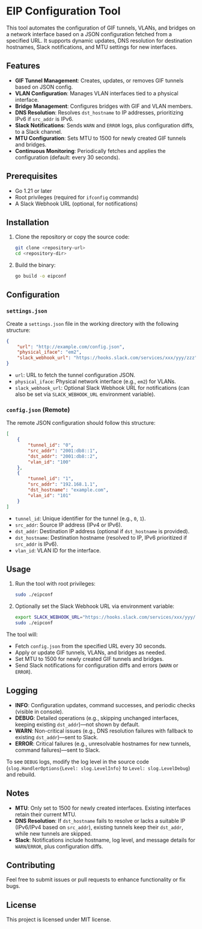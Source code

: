 # EIP Configuration Tool

This tool automates the configuration of GIF tunnels, VLANs, and bridges on a network interface based on a JSON configuration fetched from a specified URL. It supports dynamic updates, DNS resolution for destination hostnames, Slack notifications, and MTU settings for new interfaces.

## Features

- **GIF Tunnel Management**: Creates, updates, or removes GIF tunnels based on JSON config.
- **VLAN Configuration**: Manages VLAN interfaces tied to a physical interface.
- **Bridge Management**: Configures bridges with GIF and VLAN members.
- **DNS Resolution**: Resolves `dst_hostname` to IP addresses, prioritizing IPv6 if `src_addr` is IPv6.
- **Slack Notifications**: Sends `WARN` and `ERROR` logs, plus configuration diffs, to a Slack channel.
- **MTU Configuration**: Sets MTU to 1500 for newly created GIF tunnels and bridges.
- **Continuous Monitoring**: Periodically fetches and applies the configuration (default: every 30 seconds).

## Prerequisites

- Go 1.21 or later
- Root privileges (required for `ifconfig` commands)
- A Slack Webhook URL (optional, for notifications)

## Installation

1. Clone the repository or copy the source code:
   ```bash
   git clone <repository-url>
   cd <repository-dir>
   ```

2. Build the binary:
   ```bash
   go build -o eipconf
   ```

## Configuration

### `settings.json`

Create a `settings.json` file in the working directory with the following structure:

```json
{
    "url": "http://example.com/config.json",
    "physical_iface": "em2",
    "slack_webhook_url": "https://hooks.slack.com/services/xxx/yyy/zzz"
}
```

- `url`: URL to fetch the tunnel configuration JSON.
- `physical_iface`: Physical network interface (e.g., `em2`) for VLANs.
- `slack_webhook_url`: Optional Slack Webhook URL for notifications (can also be set via `SLACK_WEBHOOK_URL` environment variable).

### `config.json` (Remote)

The remote JSON configuration should follow this structure:

```json
[
    {
        "tunnel_id": "0",
        "src_addr": "2001:db8::1",
        "dst_addr": "2001:db8::2",
        "vlan_id": "100"
    },
    {
        "tunnel_id": "1",
        "src_addr": "192.168.1.1",
        "dst_hostname": "example.com",
        "vlan_id": "101"
    }
]
```

- `tunnel_id`: Unique identifier for the tunnel (e.g., `0`, `1`).
- `src_addr`: Source IP address (IPv4 or IPv6).
- `dst_addr`: Destination IP address (optional if `dst_hostname` is provided).
- `dst_hostname`: Destination hostname (resolved to IP, IPv6 prioritized if `src_addr` is IPv6).
- `vlan_id`: VLAN ID for the interface.

## Usage

1. Run the tool with root privileges:
   ```bash
   sudo ./eipconf
   ```

2. Optionally set the Slack Webhook URL via environment variable:
   ```bash
   export SLACK_WEBHOOK_URL="https://hooks.slack.com/services/xxx/yyy/zzz"
   sudo ./eipconf
   ```

The tool will:
- Fetch `config.json` from the specified URL every 30 seconds.
- Apply or update GIF tunnels, VLANs, and bridges as needed.
- Set MTU to 1500 for newly created GIF tunnels and bridges.
- Send Slack notifications for configuration diffs and errors (`WARN` or `ERROR`).

## Logging

- **INFO**: Configuration updates, command successes, and periodic checks (visible in console).
- **DEBUG**: Detailed operations (e.g., skipping unchanged interfaces, keeping existing `dst_addr`)—not shown by default.
- **WARN**: Non-critical issues (e.g., DNS resolution failures with fallback to existing `dst_addr`)—sent to Slack.
- **ERROR**: Critical failures (e.g., unresolvable hostnames for new tunnels, command failures)—sent to Slack.

To see `DEBUG` logs, modify the log level in the source code (`slog.HandlerOptions{Level: slog.LevelInfo}` to `Level: slog.LevelDebug`) and rebuild.

## Notes

- **MTU**: Only set to 1500 for newly created interfaces. Existing interfaces retain their current MTU.
- **DNS Resolution**: If `dst_hostname` fails to resolve or lacks a suitable IP (IPv6/IPv4 based on `src_addr`), existing tunnels keep their `dst_addr`, while new tunnels are skipped.
- **Slack**: Notifications include hostname, log level, and message details for `WARN`/`ERROR`, plus configuration diffs.

## Contributing

Feel free to submit issues or pull requests to enhance functionality or fix bugs.

## License

This project is licensed under MIT license.
